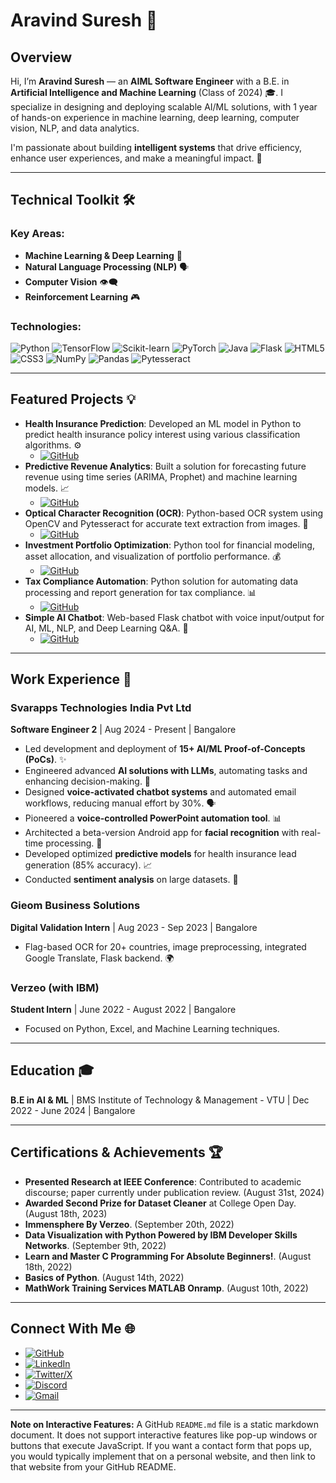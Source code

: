 # Aravind Suresh 👋

## Overview



Hi, I’m **Aravind Suresh** — an **AIML Software Engineer** with a B.E. in **Artificial Intelligence and Machine Learning** (Class of 2024) 🎓. I specialize in designing and deploying scalable AI/ML solutions, with 1 year of hands-on experience in machine learning, deep learning, computer vision, NLP, and data analytics.

I'm passionate about building **intelligent systems** that drive efficiency, enhance user experiences, and make a meaningful impact. 🚀

---

## Technical Toolkit 🛠️

### Key Areas:
* **Machine Learning & Deep Learning** 🧠
* **Natural Language Processing (NLP)** 🗣️
* **Computer Vision** 👁️‍🗨️
* **Reinforcement Learning** 🎮

### Technologies:
![Python](https://img.shields.io/badge/Python-3776AB?style=for-the-badge&logo=python&logoColor=white)
![TensorFlow](https://img.shields.io/badge/TensorFlow-FF6F00?style=for-the-badge&logo=tensorflow&logoColor=white)
![Scikit-learn](https://img.shields.io/badge/scikit--learn-F7931E?style=for-the-badge&logo=scikit-learn&logoColor=white)
![PyTorch](https://img.shields.io/badge/PyTorch-EE4C2C?style=for-the-badge&logo=pytorch&logoColor=white)
![Java](https://img.shields.io/badge/Java-007396?style=for-the-badge&logo=java&logoColor=white)
![Flask](https://img.shields.io/badge/Flask-000000?style=for-the-badge&logo=flask&logoColor=white)
![HTML5](https://img.shields.io/badge/HTML5-E34F26?style=for-the-badge&logo=html5&logoColor=white)
![CSS3](https://img.shields.io/badge/CSS3-1572B6?style=for-the-badge&logo=css3&logoColor=white)
![NumPy](https://img.shields.io/badge/NumPy-013243?style=for-the-badge&logo=numpy&logoColor=white)
![Pandas](https://img.shields.io/badge/Pandas-150458?style=for-the-badge&logo=pandas&logoColor=white)
![Pytesseract](https://img.shields.io/badge/Pytesseract-444444?style=for-the-badge&logo=tesseract&logoColor=white)

---

## Featured Projects 💡

* **Health Insurance Prediction**: Developed an ML model in Python to predict health insurance policy interest using various classification algorithms. ⚙️
    * [![GitHub](https://img.shields.io/badge/GitHub-100000?style=for-the-badge&logo=github&logoColor=white)](https://github.com/aravindsuresh20/Health_Insurance_Prediction)
* **Predictive Revenue Analytics**: Built a solution for forecasting future revenue using time series (ARIMA, Prophet) and machine learning models. 📈
    * [![GitHub](https://img.shields.io/badge/GitHub-100000?style=for-the-badge&logo=github&logoColor=white)](https://github.com/aravindsuresh20/Predictive-revenue)
* **Optical Character Recognition (OCR)**: Python-based OCR system using OpenCV and Pytesseract for accurate text extraction from images. 📄
    * [![GitHub](https://img.shields.io/badge/GitHub-100000?style=for-the-badge&logo=github&logoColor=white)](https://github.com/aravindsuresh20/OCR)
* **Investment Portfolio Optimization**: Python tool for financial modeling, asset allocation, and visualization of portfolio performance. 💰
    * [![GitHub](https://img.shields.io/badge/GitHub-100000?style=for-the-badge&logo=github&logoColor=white)](https://github.com/aravindsuresh20/Investment-Portfolio-)
* **Tax Compliance Automation**: Python solution for automating data processing and report generation for tax compliance. 📊
    * [![GitHub](https://img.shields.io/badge/GitHub-100000?style=for-the-badge&logo=github&logoColor=white)](https://github.com/aravindsuresh20/Tax-Compliance-)
* **Simple AI Chatbot**: Web-based Flask chatbot with voice input/output for AI, ML, NLP, and Deep Learning Q&A. 💬
    * [![GitHub](https://img.shields.io/badge/GitHub-100000?style=for-the-badge&logo=github&logoColor=white)](https://github.com/aravindsuresh20/Simple-AI-Chatbot)

---

## Work Experience 🏢

### Svarapps Technologies India Pvt Ltd
**Software Engineer 2** | Aug 2024 - Present | Bangalore
* Led development and deployment of **15+ AI/ML Proof-of-Concepts (PoCs)**. ✨
* Engineered advanced **AI solutions with LLMs**, automating tasks and enhancing decision-making. 🤖
* Designed **voice-activated chatbot systems** and automated email workflows, reducing manual effort by 30%. 🗣️
* Pioneered a **voice-controlled PowerPoint automation tool**. 📊
* Architected a beta-version Android app for **facial recognition** with real-time processing. 📱
* Developed optimized **predictive models** for health insurance lead generation (85% accuracy). 📈
* Conducted **sentiment analysis** on large datasets. 💬

### Gieom Business Solutions
**Digital Validation Intern** | Aug 2023 - Sep 2023 | Bangalore
* Flag-based OCR for 20+ countries, image preprocessing, integrated Google Translate, Flask backend. 🌍

### Verzeo (with IBM)
**Student Intern** | June 2022 - August 2022 | Bangalore
* Focused on Python, Excel, and Machine Learning techniques.

---

## Education 🎓

**B.E in AI & ML** | BMS Institute of Technology & Management - VTU | Dec 2022 - June 2024 | Bangalore

---

## Certifications & Achievements 🏆

* **Presented Research at IEEE Conference**: Contributed to academic discourse; paper currently under publication review. (August 31st, 2024)
* **Awarded Second Prize for Dataset Cleaner** at College Open Day. (August 18th, 2023)
* **Immensphere By Verzeo**. (September 20th, 2022)
* **Data Visualization with Python Powered by IBM Developer Skills Networks**. (September 9th, 2022)
* **Learn and Master C Programming For Absolute Beginners!**. (August 18th, 2022)
* **Basics of Python**. (August 14th, 2022)
* **MathWork Training Services MATLAB Onramp**. (August 10th, 2022)

---

## Connect With Me 🌐

* [![GitHub](https://img.shields.io/badge/GitHub-100000?style=for-the-badge&logo=github&logoColor=white)](https://github.com/aravindsuresh20)
* [![LinkedIn](https://img.shields.io/badge/LinkedIn-0077B5?style=for-the-badge&logo=linkedin&logoColor=white)](https://www.linkedin.com/in/aravind-suresh-730a661b2)
* [![Twitter/X](https://img.shields.io/badge/Twitter/X-000000?style=for-the-badge&logo=x&logoColor=white)](https://x.com/sur90489aravind?s=21)
* [![Discord](https://img.shields.io/badge/Discord-5865F2?style=for-the-badge&logo=discord&logoColor=white)](https://discord.com/users/aravind2)
* [![Gmail](https://img.shields.io/badge/Gmail-D14836?style=for-the-badge&logo=gmail&logoColor=white)](mailto:aravindsuresh2030@gmail.com)

---

**Note on Interactive Features:**
A GitHub `README.md` file is a static markdown document. It does not support interactive features like pop-up windows or buttons that execute JavaScript. If you want a contact form that pops up, you would typically implement that on a personal website, and then link to that website from your GitHub README.
